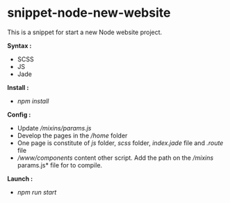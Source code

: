 # snippet-node-new-website

This is a snippet for start a new Node website project.

__Syntax :__
* SCSS
* JS
* Jade

__Install :__
* *npm install*

__Config :__
* Update */mixins/params.js*
* Develop the pages in the */home* folder
* One page is constitute of *js* folder, *scss* folder, *index.jade* file and *.route* file
* */www/components* content other script. Add the path on the */mixins* params.js* file for to compile.

__Launch :__
* *npm run start*